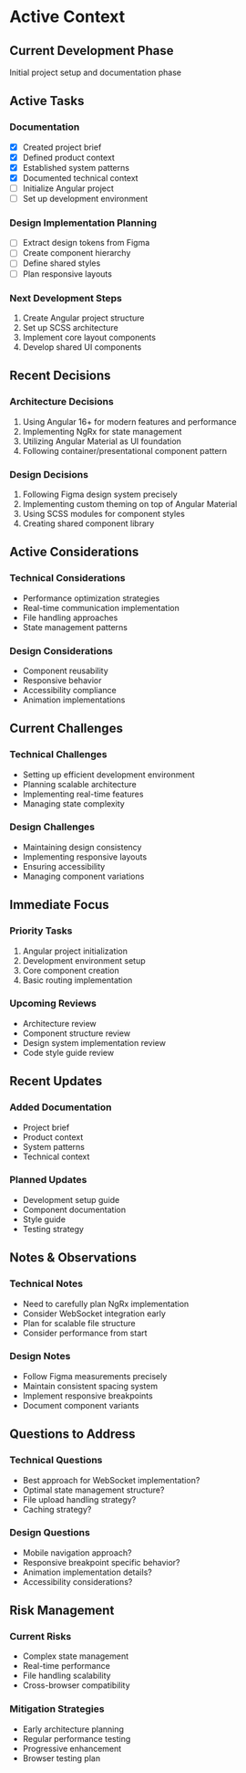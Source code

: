 # Active Context

## Current Development Phase
Initial project setup and documentation phase

## Active Tasks

### Documentation
- [x] Created project brief
- [x] Defined product context
- [x] Established system patterns
- [x] Documented technical context
- [ ] Initialize Angular project
- [ ] Set up development environment

### Design Implementation Planning
- [ ] Extract design tokens from Figma
- [ ] Create component hierarchy
- [ ] Define shared styles
- [ ] Plan responsive layouts

### Next Development Steps
1. Create Angular project structure
2. Set up SCSS architecture
3. Implement core layout components
4. Develop shared UI components

## Recent Decisions

### Architecture Decisions
1. Using Angular 16+ for modern features and performance
2. Implementing NgRx for state management
3. Utilizing Angular Material as UI foundation
4. Following container/presentational component pattern

### Design Decisions
1. Following Figma design system precisely
2. Implementing custom theming on top of Angular Material
3. Using SCSS modules for component styles
4. Creating shared component library

## Active Considerations

### Technical Considerations
- Performance optimization strategies
- Real-time communication implementation
- File handling approaches
- State management patterns

### Design Considerations
- Component reusability
- Responsive behavior
- Accessibility compliance
- Animation implementations

## Current Challenges

### Technical Challenges
- Setting up efficient development environment
- Planning scalable architecture
- Implementing real-time features
- Managing state complexity

### Design Challenges
- Maintaining design consistency
- Implementing responsive layouts
- Ensuring accessibility
- Managing component variations

## Immediate Focus

### Priority Tasks
1. Angular project initialization
2. Development environment setup
3. Core component creation
4. Basic routing implementation

### Upcoming Reviews
- Architecture review
- Component structure review
- Design system implementation review
- Code style guide review

## Recent Updates

### Added Documentation
- Project brief
- Product context
- System patterns
- Technical context

### Planned Updates
- Development setup guide
- Component documentation
- Style guide
- Testing strategy

## Notes & Observations

### Technical Notes
- Need to carefully plan NgRx implementation
- Consider WebSocket integration early
- Plan for scalable file structure
- Consider performance from start

### Design Notes
- Follow Figma measurements precisely
- Maintain consistent spacing system
- Implement responsive breakpoints
- Document component variants

## Questions to Address

### Technical Questions
- Best approach for WebSocket implementation?
- Optimal state management structure?
- File upload handling strategy?
- Caching strategy?

### Design Questions
- Mobile navigation approach?
- Responsive breakpoint specific behavior?
- Animation implementation details?
- Accessibility considerations?

## Risk Management

### Current Risks
- Complex state management
- Real-time performance
- File handling scalability
- Cross-browser compatibility

### Mitigation Strategies
- Early architecture planning
- Regular performance testing
- Progressive enhancement
- Browser testing plan

